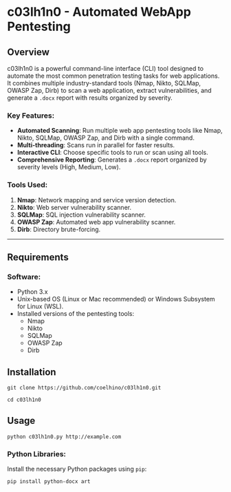 # c03lh1n0 - Automated WebApp Pentesting

## Overview
c03lh1n0 is a powerful command-line interface (CLI) tool designed to automate the most common penetration testing tasks for web applications. It combines multiple industry-standard tools (Nmap, Nikto, SQLMap, OWASP Zap, Dirb) to scan a web application, extract vulnerabilities, and generate a `.docx` report with results organized by severity.

### Key Features:
- **Automated Scanning**: Run multiple web app pentesting tools like Nmap, Nikto, SQLMap, OWASP Zap, and Dirb with a single command.
- **Multi-threading**: Scans run in parallel for faster results.
- **Interactive CLI**: Choose specific tools to run or scan using all tools.
- **Comprehensive Reporting**: Generates a `.docx` report organized by severity levels (High, Medium, Low).

  
### Tools Used:
1. **Nmap**: Network mapping and service version detection.
2. **Nikto**: Web server vulnerability scanner.
3. **SQLMap**: SQL injection vulnerability scanner.
4. **OWASP Zap**: Automated web app vulnerability scanner.
5. **Dirb**: Directory brute-forcing.

---

## Requirements
### Software:
- Python 3.x
- Unix-based OS (Linux or Mac recommended) or Windows Subsystem for Linux (WSL).
- Installed versions of the pentesting tools:
  - Nmap
  - Nikto
  - SQLMap
  - OWASP Zap
  - Dirb
## Installation
```
git clone https://github.com/coelhino/c03lh1n0.git
```
```
cd c03lh1n0
```
## Usage
```
python c03lh1n0.py http://example.com
```
### Python Libraries:
Install the necessary Python packages using `pip`:
```bash
pip install python-docx art
